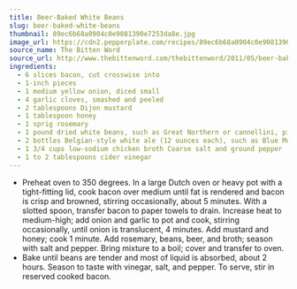 ```yaml
---
title: Beer-Baked White Beans
slug: beer-baked-white-beans
thumbnail: 89ec6b68a0904c0e9081390e7253da8e.jpg
image_url: https://cdn2.pepperplate.com/recipes/89ec6b68a0904c0e9081390e7253da8e.jpg
source_name: The Bitten Word
source_url: http://www.thebittenword.com/thebittenword/2011/05/beer-baked-white-beans-.html
ingredients:
  - 6 slices bacon, cut crosswise into
  - 1-inch pieces
  - 1 medium yellow onion, diced small
  - 4 garlic cloves, smashed and peeled
  - 2 tablespoons Dijon mustard
  - 1 tablespoon honey
  - 1 sprig rosemary
  - 1 pound dried white beans, such as Great Northern or cannellini, picked over, soaked overnight, and drained
  - 2 bottles Belgian-style white ale (12 ounces each), such as Blue Moon or Hoegaarden
  - 1 3/4 cups low-sodium chicken broth Coarse salt and ground pepper
  - 1 to 2 tablespoons cider vinegar
---
```


* Preheat oven to 350 degrees. In a large Dutch oven or heavy pot with a tight-fitting lid, cook bacon over medium until fat is rendered and bacon is crisp and browned, stirring occasionally, about 5 minutes. With a slotted spoon, transfer bacon to paper towels to drain. Increase heat to medium-high; add onion and garlic to pot and cook, stirring occasionally, until onion is translucent, 4 minutes. Add mustard and honey; cook 1 minute. Add rosemary, beans, beer, and broth; season with salt and pepper. Bring mixture to a boil; cover and transfer to oven.
* Bake until beans are tender and most of liquid is absorbed, about 2 hours. Season to taste with vinegar, salt, and pepper. To serve, stir in reserved cooked bacon.
